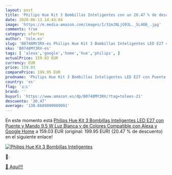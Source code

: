 ```yaml
---
layout: post
title: 'Philips Hue Kit 3 Bombillas Inteligentes con un 20.47 % de descuento'
date: 2020-06-13 14:43:04
image: 'https://m.media-amazon.com/images/I/31mJNLjG93L._SL400_.jpg'
comments: true
category: ofertas
author: 'tole.es'
slug: 'B0748MY3RX-es Philips Hue Kit 3 Bombillas Inteligentes LED E27 con...'
sku: 'B0748MY3RX-es'
tags: [ 'alexa','google','home','hue','philips', ]
actualPrice: 159.03 EUR
currency: EUR
price: 159.03
comparePrice: 199.95 EUR
prodname: 'Philips Hue Kit 3 Bombillas Inteligentes LED E27 con Puente y Mando  9.5 W  Luz Blanca y de Colores  Compatible con Alexa y Google Home'
country: 'es'
flag: '🇪🇸'
brand: ''
buyurl: 'https://www.amazon.es/dp/B0748MY3RX/?tag=tolees-21'
descuento: '20.47'
average: '130.6609090909091'
---
```


En este momento está [Philips Hue Kit 3 Bombillas Inteligentes LED E27 con Puente y Mando  9.5 W  Luz Blanca y de Colores  Compatible con Alexa y Google Home](https://www.amazon.es/dp/B0748MY3RX/?tag=tolees-21) a 159.03 EUR (original: 199.95 EUR) (20.47 %  de descuento) en el siguiente enlace!

[![Philips Hue Kit 3 Bombillas Inteligentes](https://m.media-amazon.com/images/I/31mJNLjG93L._SL400_.jpg)](https://www.amazon.es/dp/B0748MY3RX/?tag=tolees-21)

🔎:


[🛒 Aquí!!!](https://www.amazon.es/dp/B0748MY3RX/?tag=tolees-21)
